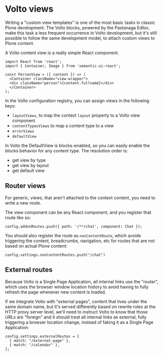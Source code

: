 # Volto views

Writing a "custom view templates" is one of the most basic tasks in classic
Plone development. The Volto blocks, powered by the Pastanaga Editor, make
this task a less frequent occurrence in Volto development, but it's still
possible to follow the same development model, to attach custom views to Plone
content.

A Volto content view is a really simple React component.

```
import React from 'react';
import { Container, Image } from 'semantic-ui-react';

const PersonView = ({ content }) => (
  <Container className="view-wrapper">
  <div className="person">{content.fullname}</div>
  </Container>
);
```

In the Volto configuration registry, you can assign views in the following keys:

- `layoutViews`, to map the context `layout` property to a Volto view component
- `contentTypesViews` to map a content type to a view
- `errorViews`
- `defaultView`

In Volto the DefaultView is blocks-enabled, so you can easily enable the blocks
behavior for any content type. The resolution order is:

- get view by type
- get view by layout
- get default view

## Router views

For generic, views, that aren't attached to the context content, you need to
write a new route.

The view component can be any React component, and you register that route like
so:

```
config.addonRoutes.push({ path: '/**/chat', component: Chat });
```

You should also register the route as `nonContentRoute`, which avoids
triggering the content, breadcrumbs, navigation, etc for routes that are not
based on actual Plone content:

```
config.settings.nonContentRoutes.push("/chat")
```

## External routes

Because Volto is a Single Page Application, all internal links use the
"router", which uses the browser window location history to avoid having to
fully refresh the page whenever new content is loaded.

If we integrate Volto with "external pages", content that lives under the same
domain name, but it's served differently based on rewrite rules at the HTTP
proxy server level, we'll need to instruct Volto to know that those URLs are
"foreign" and it should treat all internal links as external, fully triggering
a browser location change, instead of faking it as a Single Page Application:

```
config.settings.externalRoutes = [
  { match: "/external-page" },
  { match: "/calendar" },
];
```
